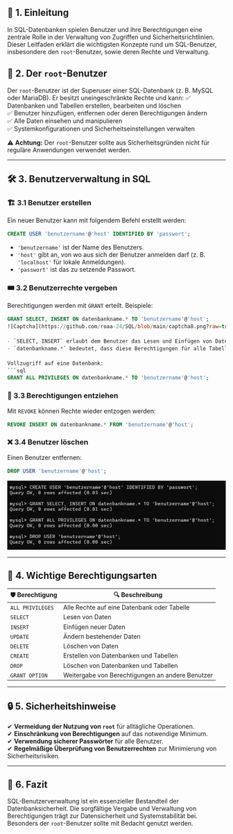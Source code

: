 ## 📌 1. Einleitung
In SQL-Datenbanken spielen Benutzer und ihre Berechtigungen eine zentrale Rolle in der Verwaltung von Zugriffen und Sicherheitsrichtlinien. Dieser Leitfaden erklärt die wichtigsten Konzepte rund um SQL-Benutzer, insbesondere den `root`-Benutzer, sowie deren Rechte und Verwaltung.

## 🔑 2. Der `root`-Benutzer
Der `root`-Benutzer ist der Superuser einer SQL-Datenbank (z. B. MySQL oder MariaDB). Er besitzt uneingeschränkte Rechte und kann:
✅ Datenbanken und Tabellen erstellen, bearbeiten und löschen  
✅ Benutzer hinzufügen, entfernen oder deren Berechtigungen ändern  
✅ Alle Daten einsehen und manipulieren  
✅ Systemkonfigurationen und Sicherheitseinstellungen verwalten  

⚠️ **Achtung:** Der `root`-Benutzer sollte aus Sicherheitsgründen nicht für reguläre Anwendungen verwendet werden.

---

## 🛠 3. Benutzerverwaltung in SQL

### 🏗 3.1 Benutzer erstellen
Ein neuer Benutzer kann mit folgendem Befehl erstellt werden:
```sql
CREATE USER 'benutzername'@'host' IDENTIFIED BY 'passwort';
```


- `'benutzername'` ist der Name des Benutzers.
- `'host'` gibt an, von wo aus sich der Benutzer anmelden darf (z. B. `'localhost'` für lokale Anmeldungen).
- `'passwort'` ist das zu setzende Passwort.

### 🎟 3.2 Benutzerrechte vergeben
Berechtigungen werden mit `GRANT` erteilt. Beispiele:
```sql
GRANT SELECT, INSERT ON datenbankname.* TO 'benutzername'@'host';
![Captcha](https://github.com/roaa-24/SQL/blob/main/captcha8.png?raw=true)

- `SELECT, INSERT` erlaubt dem Benutzer das Lesen und Einfügen von Daten.
- `datenbankname.*` bedeutet, dass diese Berechtigungen für alle Tabellen der angegebenen Datenbank gelten.

Vollzugriff auf eine Datenbank:
```sql
GRANT ALL PRIVILEGES ON datenbankname.* TO 'benutzername'@'host';
```


### 🚫 3.3 Berechtigungen entziehen
Mit `REVOKE` können Rechte wieder entzogen werden:
```sql
REVOKE INSERT ON datenbankname.* FROM 'benutzername'@'host';
```


### ❌ 3.4 Benutzer löschen
Einen Benutzer entfernen:
```sql
DROP USER 'benutzername'@'host';
```
![Captcha](https://github.com/roaa-24/SQL/blob/main/captcha8.png?raw=true)

---

## 📜 4. Wichtige Berechtigungsarten
| 🛡 **Berechtigung**    | 🔍 **Beschreibung** |
|----------------|-------------|
| `ALL PRIVILEGES` | Alle Rechte auf eine Datenbank oder Tabelle |
| `SELECT` | Lesen von Daten |
| `INSERT` | Einfügen neuer Daten |
| `UPDATE` | Ändern bestehender Daten |
| `DELETE` | Löschen von Daten |
| `CREATE` | Erstellen von Datenbanken und Tabellen |
| `DROP` | Löschen von Datenbanken und Tabellen |
| `GRANT OPTION` | Weitergabe von Berechtigungen an andere Benutzer |

---

## 🔒 5. Sicherheitshinweise
✔ **Vermeidung der Nutzung von `root`** für alltägliche Operationen.  
✔ **Einschränkung von Berechtigungen** auf das notwendige Minimum.  
✔ **Verwendung sicherer Passwörter** für alle Benutzer.  
✔ **Regelmäßige Überprüfung von Benutzerrechten** zur Minimierung von Sicherheitsrisiken.  

---

## 🏁 6. Fazit
SQL-Benutzerverwaltung ist ein essenzieller Bestandteil der Datenbanksicherheit. Die sorgfältige Vergabe und Verwaltung von Berechtigungen trägt zur Datensicherheit und Systemstabilität bei. Besonders der `root`-Benutzer sollte mit Bedacht genutzt werden.

